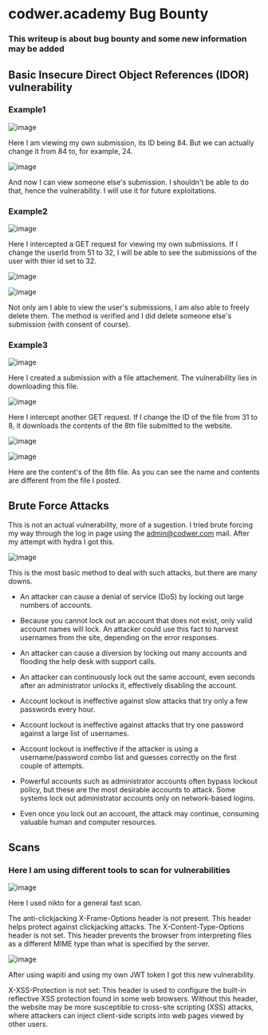 # codwer.academy Bug Bounty
### This writeup is about bug bounty and some new information may be added

## Basic Insecure Direct Object References (IDOR) vulnerability

### Example1

![image](https://github.com/cbr1N/codwer/assets/95069685/3dfaaeea-285a-48b3-9b56-bd27f6e082ed)

Here I am viewing my own submission, its ID being 84. But we can actually change it from 84 to, for example, 24.

![image](https://github.com/cbr1N/codwer/assets/95069685/ae59882c-28ec-4ae2-836e-d3352d31f741)

And now I can view someone else's submission. I shouldn't be able to do that, hence the vulnerability.
I will use it for future exploitations.

### Example2

![image](https://github.com/cbr1N/codwer/assets/95069685/7bf169b3-a2a7-4699-94ea-aaba331875ad)

Here I intercepted a GET request for viewing my own submissions. If I change the userId from 51 to 32, I will be able to see the submissions of the user with thier id set to 32.

![image](https://github.com/cbr1N/codwer/assets/95069685/dd77fb38-c43f-465a-b95b-d4d5c1ad4ed0)

![image](https://github.com/cbr1N/codwer/assets/95069685/e293bba6-8bd8-48d3-9d58-04ecdbedbf25)

Not only am I able to view the user's submissions, I am also able to freely delete them. The method is verified and I did delete someone else's submission (with consent of course).

### Example3

![image](https://github.com/cbr1N/codwer/assets/95069685/e9f69bc3-0e97-47f5-9ad6-23f79290fa8a)

Here I created a submission with a file attachement. The vulnerability lies in downloading this file.

![image](https://github.com/cbr1N/codwer/assets/95069685/b8fc4981-1b80-440b-865b-e3a4d75abbb7)

Here I intercept another GET request. If I change the ID of the file from 31 to 8, it downloads the contents of the 8th file submitted to the website.

![image](https://github.com/cbr1N/codwer/assets/95069685/725f872e-0e0d-42ed-b21d-203b2e422685)

![image](https://github.com/cbr1N/codwer/assets/95069685/db38c1c4-e6cd-4ce8-8316-94c6e7f028e7)

Here are the content's of the 8th file. As you can see the name and contents are different from the file I posted.

## Brute Force Attacks

This is not an actual vulnerability, more of a sugestion. I tried brute forcing my way through the log in page using the admin@codwer.com mail. After my attempt with hydra I got this.

![image](https://github.com/cbr1N/codwer/assets/95069685/c027bce0-9f83-4b6f-b7c8-b9d291fa62da)

This is the most basic method to deal with such attacks, but there are many downs.

- An attacker can cause a denial of service (DoS) by locking out large numbers of accounts.

- Because you cannot lock out an account that does not exist, only valid account names will lock. An attacker could use this fact to harvest usernames from the site, depending on the error responses.

- An attacker can cause a diversion by locking out many accounts and flooding the help desk with support calls.

- An attacker can continuously lock out the same account, even seconds after an administrator unlocks it, effectively disabling the account.

- Account lockout is ineffective against slow attacks that try only a few passwords every hour.

- Account lockout is ineffective against attacks that try one password against a large list of usernames.

- Account lockout is ineffective if the attacker is using a username/password combo list and guesses correctly on the first couple of attempts.

- Powerful accounts such as administrator accounts often bypass lockout policy, but these are the most desirable accounts to attack. Some systems lock out administrator accounts only on network-based logins.

- Even once you lock out an account, the attack may continue, consuming valuable human and computer resources.

## Scans 
### Here I am using different tools to scan for vulnerabilities

![image](https://github.com/cbr1N/codwer/assets/95069685/2fdaba85-0900-4664-b9d9-ffe63f7fced7)

Here I used nikto for a general fast scan. 

The anti-clickjacking X-Frame-Options header is not present. This header helps protect against clickjacking attacks.
The X-Content-Type-Options header is not set. This header prevents the browser from interpreting files as a different MIME type than what is specified by the server.

![image](https://github.com/cbr1N/codwer/assets/95069685/12131d82-776c-4e4c-bc1e-f53f6a1efea1)

After using wapiti and using my own JWT token I got this new vulnerability.

X-XSS-Protection is not set: This header is used to configure the built-in reflective XSS protection found in some web browsers. Without this header, the website may be more susceptible to cross-site scripting (XSS) attacks, where attackers can inject client-side scripts into web pages viewed by other users.
